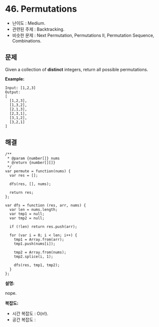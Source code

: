 # 46. Permutations

- 난이도 : Medium.
- 관련된 주제 : Backtracking.
- 비슷한 문제 : Next Permutation, Permutations II, Permutation Sequence, Combinations.

## 문제

Given a collection of **distinct** integers, return all possible permutations.

**Example:**

```
Input: [1,2,3]
Output:
[
  [1,2,3],
  [1,3,2],
  [2,1,3],
  [2,3,1],
  [3,1,2],
  [3,2,1]
]
```

## 해결

```
/**
 * @param {number[]} nums
 * @return {number[][]}
 */
var permute = function(nums) {
  var res = [];

  dfs(res, [], nums);

  return res;
};

var dfs = function (res, arr, nums) {
  var len = nums.length;
  var tmp1 = null;
  var tmp2 = null;

  if (!len) return res.push(arr);

  for (var i = 0; i < len; i++) {
    tmp1 = Array.from(arr);
    tmp1.push(nums[i]);

    tmp2 = Array.from(nums);
    tmp2.splice(i, 1);

    dfs(res, tmp1, tmp2);
  }
};
```

**설명:**

nope.

**복잡도:**

- 시간 복잡도 : O(n!).
- 공간 복잡도 :
